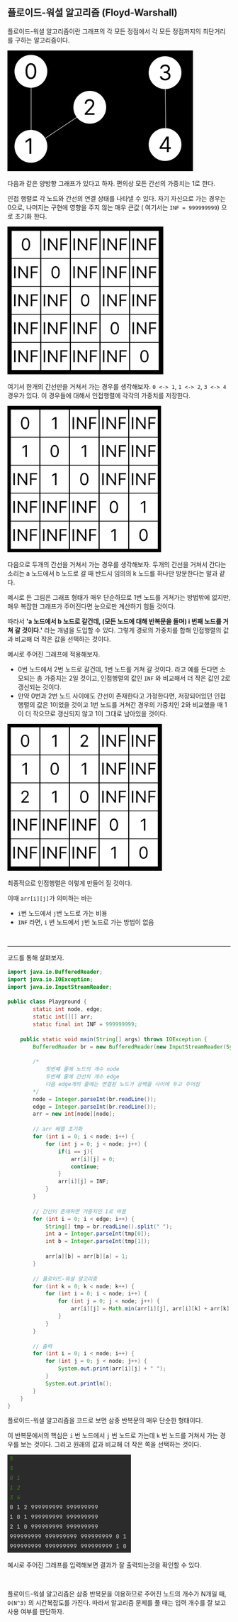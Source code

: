 ## 플로이드-워셜 알고리즘 (Floyd-Warshall)

플로이드-워셜 알고리즘이란 그래프의 각 모든 정점에서 각 모든 정점까지의 최단거리를 구하는 알고리즘이다.

<img src="../99_img_src/00_Algorithm_FloydWarshall.png" style="zoom:50%;" />

다음과 같은 양방향 그래프가 있다고 하자. 편의상 모든 간선의 가중치는 1로 한다.

인접 행렬로 각 노드와 간선의 연결 상태를 나타낼 수 있다. 자기 자신으로 가는 경우는 0으로, 나머지는 구현에 영향을 주지 않는 매우 큰값 ( 여기서는 `INF = 999999999`) 으로 초기화 한다.

<img src="../99_img_src/00_Algorithm_FloydWarshall2.png" style="zoom:50%;" />

여기서 한개의 간선만을 거쳐서 가는 경우를 생각해보자. `0 <-> 1`, `1 <-> 2`, `3 <-> 4` 경우가 있다. 이 경우들에 대해서 인접행렬에 각각의 가중치를 저장한다.

<img src="../99_img_src/00_Algorithm_FloydWarshall3.png" style="zoom:50%;" />

다음으로 두개의 간선을 거쳐서 가는 경우를 생각해보자. 두개의 간선을 거쳐서 간다는 소리는 a 노드에서 b 노드로 갈 때 반드시 임의의 k 노드를 하나만 방문한다는 말과 같다. 

예시로 든 그림은 그래프 형태가 매우 단순하므로 1번 노드를 거쳐가는 방법밖에 없지만, 매우 복잡한 그래프가 주어진다면 눈으로만 계산하기 힘들 것이다.

따라서 **'a 노드에서 b 노드로 갈건데, (모든 노드에 대해 반복문을 돌며) i 번째 노드를 거쳐 갈 것이다.'** 라는 개념을 도입할 수 있다. 그렇게 경로의 가중치를 합해 인접행렬의 값과 비교해 더 작은 값을 선택하는 것이다.

예시로 주어진 그래프에 적용해보자.

- 0번 노드에서 2번 노드로 갈건데, 1번 노드를 거쳐 갈 것이다. 라고 예를 든다면 소모되는 총 가중치는 2일 것이고, 인접행렬의 값인 `INF` 와 비교해서 더 작은 값인 2로 갱신되는 것이다.
- 만약 0번과 2번 노드 사이에도 간선이 존재한다고 가정한다면, 저장되어있던 인접행렬의 값은 1이었을 것이고 1번 노드를 거쳐간 경우의 가중치인 2와 비교했을 때 1이 더 작으므로 갱신되지 않고 1이 그대로 남아있을 것이다.

<img src="../99_img_src/00_Algorithm_FloydWarshall4.png" style="zoom:50%;" />

최종적으로 인접행렬은 이렇게 만들어 질 것이다. 

이때 `arr[i][j]`가 의미하는 바는

- `i`번 노드에서 `j`번 노드로 가는 비용
- `INF` 라면, `i`  번 노드에서 `j`번 노드로 가는 방법이 없음

<br>

---

코드를 통해 살펴보자.

````java
import java.io.BufferedReader;
import java.io.IOException;
import java.io.InputStreamReader;

public class Playground {
        static int node, edge;
        static int[][] arr;
        static final int INF = 999999999;

    public static void main(String[] args) throws IOException {
        BufferedReader br = new BufferedReader(new InputStreamReader(System.in));
				
      	/*
      		첫번째 줄에 노드의 개수 node
      		두번째 줄에 간선의 개수 edge
      		다음 edge개의 줄에는 연결된 노드가 공백을 사이에 두고 주어짐
      	*/
        node = Integer.parseInt(br.readLine());
        edge = Integer.parseInt(br.readLine());
        arr = new int[node][node];

        // arr 배열 초기화
        for (int i = 0; i < node; i++) {
            for (int j = 0; j < node; j++) {
                if(i == j){
                    arr[i][j] = 0;
                    continue;
                }
                arr[i][j] = INF;
            }
        }

      	// 간선이 존재하면 가중치인 1로 바꿈
        for (int i = 0; i < edge; i++) {
            String[] tmp = br.readLine().split(" ");
            int a = Integer.parseInt(tmp[0]);
            int b = Integer.parseInt(tmp[1]);

            arr[a][b] = arr[b][a] = 1;
        }

      	// 플로이드-워셜 알고리즘
        for (int k = 0; k < node; k++) {
            for (int i = 0; i < node; i++) {
                for (int j = 0; j < node; j++) {
                    arr[i][j] = Math.min(arr[i][j], arr[i][k] + arr[k][j]);
                }
            }
        }

      	// 출력
        for (int i = 0; i < node; i++) {
            for (int j = 0; j < node; j++) {
                System.out.print(arr[i][j] + " ");
            }
            System.out.println();
        }
    }
}
````

플로이드-워셜 알고리즘을 코드로 보면 삼중 반복문의 매우 단순한 형태이다.

이 반복문에서의 핵심은 `i` 번 노드에서 `j` 번 노드로 가는데 `k` 번 노드를 거쳐서 가는 경우를 보는 것이다. 그리고 원래의 값과 비교해 더 작은 쪽을 선택하는 것이다.

<img src="../99_img_src/00_Algorithm_FloydWarshall5.png" style="zoom:50%;" />

예시로 주어진 그래프를 입력해보면 결과가 잘 출력되는것을 확인할 수 있다.

<br>

플로이드-워셜 알고리즘은 삼중 반복문을 이용하므로 주어진 노드의 개수가 N개일 때, `O(N^3)` 의 시간복잡도를 가진다. 따라서 알고리즘 문제를 풀 때는 입력 개수를 잘 보고 사용 여부를 판단하자.